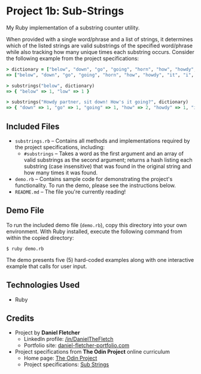# Project 1b: Sub-Strings

My Ruby implementation of a substring counter utility.

When provided with a single word/phrase and a list of strings, it determines which of the listed strings are valid substrings of the specified word/phrase while also tracking how many unique times each substring occurs. Consider the following example from the project specifications:

```rb
> dictionary = ["below", "down", "go", "going", "horn", "how", "howdy", "it", "i", "low", "own", "part", "partner", "sit"]
=> ["below", "down", "go", "going", "horn", "how", "howdy", "it", "i", "low", "own", "part", "partner", "sit"]

> substrings("below", dictionary)
=> { "below" => 1, "low" => 1 }

> substrings("Howdy partner, sit down! How's it going?", dictionary)
=> { "down" => 1, "go" => 1, "going" => 1, "how" => 2, "howdy" => 1, "it" => 2, "i" => 3, "own" => 1, "part" => 1, "partner" => 1, "sit" => 1 }
```

## Included Files

- `substrings.rb` &ndash; Contains all methods and implementations required by the project specifications, including:
    - `#substrings` &ndash; Takes a word as the first argument and an array of valid substrings as the second argument; returns a hash listing each substring (case insensitive) that was found in the original string and how many times it was found.
- `demo.rb` &ndash; Contains sample code for demonstrating the project's functionality.
To run the demo, please see the instructions below.
- `README.md` &ndash; The file you're currently reading!

## Demo File

To run the included demo file (`demo.rb`), copy this directory into your own environment. With Ruby installed, execute the following command from within the copied directory:

```
$ ruby demo.rb
```

The demo presents five (5) hard-coded examples along with one interactive example that calls for user input.

## Technologies Used

- Ruby

## Credits

- Project by **Daniel Fletcher**
    - LinkedIn profile: [/in/DanielTheFletch](https://www.linkedin.com/in/danielthefletch)
    - Portfolio site: [daniel-fletcher-portfolio.com](https://www.daniel-fletcher-portfolio.com)
- Project specifications from **The Odin Project** online curriculum
    - Home page: [The Odin Project](https://www.theodinproject.com/)
    - Project specifications: [Sub Strings](https://www.theodinproject.com/lessons/ruby-sub-strings)